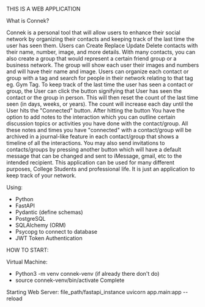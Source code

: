 THIS IS A WEB APPLICATION

What is Connek?

Connek is a personal tool that will allow users to enhance their social network by organizing their contacts and keeping track of the last time the user has seen them. Users can Create Replace Update Delete contacts with their name, number, image, and more details. With many contacts, you can also create a group that would represent a certain friend group or a business network. The group will show each user their images and numbers and will have their name and image. Users can organize each contact or group with a tag and search for people in their network relating to that tag eg. Gym Tag. To keep track of the last time the user has seen a contact or group, the User can click the button signifying that User has seen the contact or the group in person. This will then reset the count of the last time seen (in days, weeks, or years). The count will increase each day until the User hits the "Connected" button. After hitting the button You have the option to add notes to the interaction which you can outline certain discussion topics or activities you have done with the contact/group. All these notes and times you have "connected" with a contact/group will be archived in a journal-like feature in each contact/group that shows a timeline of all the interactions. You may also send invitations to contacts/groups by pressing another button which will have a default message that can be changed and sent to iMessage, gmail, etc to the intended recipient. This application can be used for many different purposes, College Students and professional life. It is just an application to keep track of your network.


Using:
- Python
- FastAPI
- Pydantic (define schemas)
- PostgreSQL
- SQLAlchemy (ORM)
- Psycopg to connect to database
- JWT Token Authentication

HOW TO START:

Virtual Machine:
- Python3 -m venv connek-venv (if already there don't do)
- source connek-venv/bin/activate
Complete

Starting Web Server:
file_path/fastapi_instance
uvicorn app.main:app --reload
